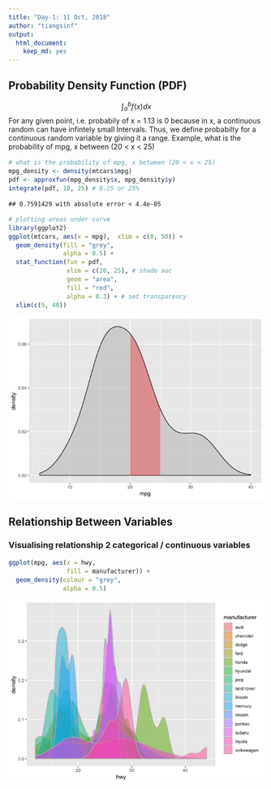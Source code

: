 ```yaml
---
title: "Day-1: 11 Oct, 2018"
author: "tiangsinf"
output: 
  html_document: 
    keep_md: yes
---
```

## Probability Density Function (PDF)
$$\int_{a}^{b}f(x)dx$$
For any given point, i.e. probabily of x = 1.13 is 0 because in x, a continuous random can have infintely small lntervals. Thus, we define probabilty for a continuous random variable by giving it a range.
Example, what is the probability of mpg, x between (20 < x < 25) 

```r
# what is the probability of mpg, x between (20 < x < 25) 
mpg_density <- density(mtcars$mpg)
pdf <- approxfun(mpg_density$x, mpg_density$y)
integrate(pdf, 10, 25) # 0.25 or 25%
```

```
## 0.7591429 with absolute error < 4.4e-05
```

```r
# plotting areas under curve
library(ggplot2)
ggplot(mtcars, aes(x = mpg),  xlim = c(0, 50)) + 
  geom_density(fill = "grey", 
               alpha = 0.5) +
  stat_function(fun = pdf, 
                xlim = c(20, 25), # shade auc
                geom = "area",
                fill = "red",
                alpha = 0.3) + # set transparency
  xlim(c(5, 40))
```

![](Day-1_11.10.18_files/figure-html/unnamed-chunk-1-1.png)<!-- -->

## Relationship Between Variables
### Visualising relationship 2 categorical / continuous variables

```r
ggplot(mpg, aes(x = hwy, 
                fill = manufacturer)) +
  geom_density(colour = "grey",
               alpha = 0.5)
```

![](Day-1_11.10.18_files/figure-html/unnamed-chunk-2-1.png)<!-- -->

